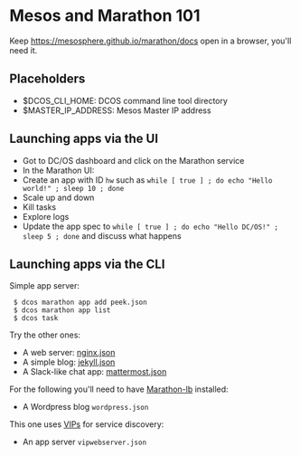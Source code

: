 # Mesos and Marathon 101
Keep https://mesosphere.github.io/marathon/docs open in a browser, you'll need it.

## Placeholders
- $DCOS_CLI_HOME: DCOS command line tool directory
- $MASTER_IP_ADDRESS: Mesos Master IP address

## Launching apps via the UI

- Got to DC/OS dashboard and click on the Marathon service
- In the Marathon UI:
 - Create an app with ID `hw` such as `while [ true ] ; do echo "Hello world!" ; sleep 10 ; done`
 - Scale up and down
 - Kill tasks
 - Explore logs
 - Update the app spec to `while [ true ] ; do echo "Hello DC/OS!" ; sleep 5 ; done` and discuss what happens

 ## Launching apps via the CLI

 Simple app server:

     $ dcos marathon app add peek.json
     $ dcos marathon app list
     $ dcos task

 Try the other ones:

 - A web server: [nginx.json](nginx.json)
 - A simple blog: [jekyll.json](jekyll.json)
 - A Slack-like chat app: [mattermost.json](mattermost.json)

 For the following you'll need to have [Marathon-lb](https://dcos.io/docs/1.7/usage/service-discovery/marathon-lb/) installed:

 - A Wordpress blog `wordpress.json`

 This one uses [VIPs](https://dcos.io/docs/1.7/usage/service-discovery/virtual-ip-addresses/) for service discovery:

 - An app server `vipwebserver.json`
